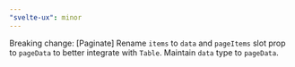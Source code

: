 ```yaml
---
"svelte-ux": minor
---
```


Breaking change: [Paginate] Rename `items` to `data` and `pageItems` slot prop to `pageData` to better integrate with `Table`. Maintain `data` type to `pageData`.
